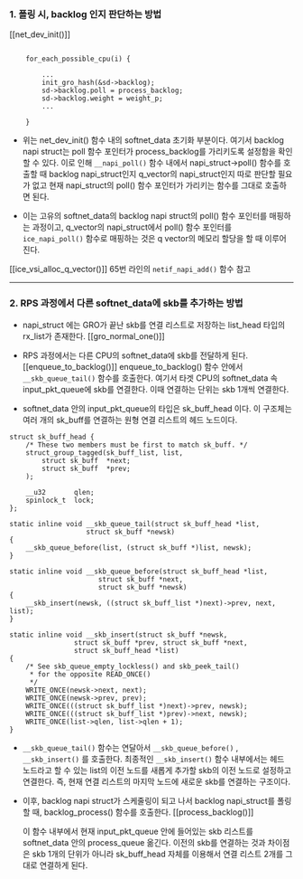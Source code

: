 ### 1. 폴링 시, backlog 인지 판단하는 방법
[[net_dev_init()]]
```

	for_each_possible_cpu(i) {
	
		...
		init_gro_hash(&sd->backlog);
		sd->backlog.poll = process_backlog;
		sd->backlog.weight = weight_p;		
		...

	}
```

- 위는 net_dev_init() 함수 내의 softnet_data 초기화 부분이다. 여기서 backlog napi struct는 poll 함수 포인터가 process_backlog를 가리키도록 설정함을 확인할 수 있다.
  이로 인해 `__napi_poll()` 함수 내에서 napi_struct->poll() 함수를 호출할 때 
  backlog napi_struct인지 q_vector의 napi_struct인지 따로 판단할 필요가 없고 현재 napi_struct의 poll() 함수 포인터가 가리키는  함수를 그대로 호출하면 된다.
  
- 이는 고유의 softnet_data의 backlog napi struct의 poll() 함수 포인터를 매핑하는 과정이고, 
  q_vector의 napi_struct에서 poll() 함수 포인터를 `ice_napi_poll()` 함수로 매핑하는 것은 q vector의 메모리 할당을 할 때 이루어진다. 

[[ice_vsi_alloc_q_vector()]] 65번 라인의 `netif_napi_add()` 함수 참고


-----
### 2. RPS 과정에서 다른 softnet_data에 skb를 추가하는 방법
- napi_struct 에는 GRO가 끝난 skb를 연결 리스트로 저장하는 list_head 타입의 rx_list가 존재한다. 
  [[gro_normal_one()]]
  
- RPS 과정에서는 다른 CPU의 softnet_data에 skb를 전달하게 된다. 
  [[enqueue_to_backlog()]]
  enqueue_to_backlog() 함수 안에서 `__skb_queue_tail()` 함수를 호출한다. 여기서 타겟 CPU의 softnet_data 속 input_pkt_queue에 skb를 연결한다. 이때 연결하는 단위는 skb 1개씩 연결한다.

- softnet_data 안의 input_pkt_queue의 타입은 sk_buff_head 이다. 이 구조체는 여러 개의 sk_buff를 연결하는 원형 연결 리스트의 헤드 노드이다.
  
```
struct sk_buff_head {
	/* These two members must be first to match sk_buff. */
	struct_group_tagged(sk_buff_list, list,
		struct sk_buff	*next;
		struct sk_buff	*prev;
	);

	__u32		qlen;
	spinlock_t	lock;
};
```


```
static inline void __skb_queue_tail(struct sk_buff_head *list,
				   struct sk_buff *newsk)
{
	__skb_queue_before(list, (struct sk_buff *)list, newsk);
}
```

```
static inline void __skb_queue_before(struct sk_buff_head *list,
				      struct sk_buff *next,
				      struct sk_buff *newsk)
{
	__skb_insert(newsk, ((struct sk_buff_list *)next)->prev, next, list);
}
```

```
static inline void __skb_insert(struct sk_buff *newsk,
				struct sk_buff *prev, struct sk_buff *next,
				struct sk_buff_head *list)
{
	/* See skb_queue_empty_lockless() and skb_peek_tail()
	 * for the opposite READ_ONCE()
	 */
	WRITE_ONCE(newsk->next, next);
	WRITE_ONCE(newsk->prev, prev);
	WRITE_ONCE(((struct sk_buff_list *)next)->prev, newsk);
	WRITE_ONCE(((struct sk_buff_list *)prev)->next, newsk);
	WRITE_ONCE(list->qlen, list->qlen + 1);
}
```

- `__skb_queue_tail()` 함수는 연달아서 `__skb_queue_before()` , `__skb_insert()` 를 호출한다. 최종적인 `__skb_insert()` 함수 내부에서는 헤드 노드라고 할 수 있는 list의 이전 노드를 새롭게 추가할 skb의 이전 노드로 설정하고 연결한다.
  즉, 현재 연결 리스트의 마지막 노드에 새로운 skb를 연결하는 구조이다. 
  
- 이후, backlog napi struct가 스케줄링이 되고 나서 backlog napi_struct를 폴링할 때, backlog_process() 함수를 호출한다. 
	[[process_backlog()]]
  
  이 함수 내부에서 현재 input_pkt_queue 안에 들어있는 skb 리스트를 softnet_data 안의 process_queue 옮긴다.
  이전의 skb를 연결하는 것과 차이점은 skb 1개의 단위가 아니라 sk_buff_head 자체를 이용해서 연결 리스트 2개를 그대로 연결하게 된다. 


